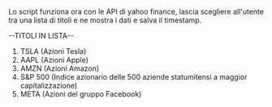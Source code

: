 Lo script funziona ora con le API di yahoo finance, lascia scegliere all'utente tra una lista di titoli e ne mostra i dati e salva il timestamp.

--TITOLI IN LISTA--

1. TSLA (Azioni Tesla)
2. AAPL (Azioni Apple)
3. AMZN (Azioni Amazon)
4. S&P 500 (Indice azionario delle 500 aziende statumitensi a maggior capitalizzazione)
5. META (Azioni del gruppo Facebook)
